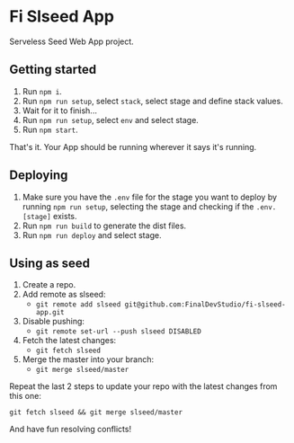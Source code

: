 # Fi Slseed App

Serveless Seed Web App project.

## Getting started

1. Run `npm i`.
1. Run `npm run setup`, select `stack`, select stage and define stack values.
1. Wait for it to finish...
1. Run `npm run setup`, select `env` and select stage.
1. Run `npm start`.

That's it. Your App should be running wherever it says it's running.

## Deploying

1. Make sure you have the `.env` file for the stage you want to deploy by running `npm run setup`, selecting the stage and checking if the `.env.[stage]` exists.
1. Run `npm run build` to generate the dist files.
1. Run `npm run deploy` and select stage.

## Using as seed

1. Create a repo.
1. Add remote as slseed:
    - `git remote add slseed git@github.com:FinalDevStudio/fi-slseed-app.git`
1. Disable pushing:
    - `git remote set-url --push slseed DISABLED`
1. Fetch the latest changes:
    - `git fetch slseed`
1. Merge the master into your branch:
    - `git merge slseed/master`

Repeat the last 2 steps to update your repo with the latest changes from this one:

`git fetch slseed && git merge slseed/master`

And have fun resolving conflicts!
